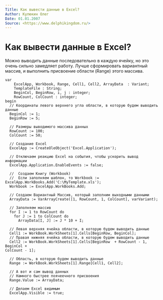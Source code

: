 ```yaml
---
Title: Как вывести данные в Excel?
Author: Кулюкин Олег
Date: 01.01.2007
Source: <https://www.delphikingdom.ru/>
---
```



Как вывести данные в Excel?
===========================

Можно выводить данные последовательно в каждую ячейку,
но это очень сильно замедляет работу.
Лучше сформировать вариантный массив,
и выполнить присвоение области (Range) этого массива.

    var
        ExcelApp, Workbook, Range, Cell1, Cell2, ArrayData  : Variant;
        TemplateFile : String;
        BeginCol, BeginRow, i, j : integer;
        RowCount, ColCount : integer;
    begin
      // Координаты левого верхнего угла области, в которую будем выводить данные
      BeginCol := 1;
      BeginRow := 5;
     
      // Размеры выводимого массива данных
      RowCount := 100;
      ColCount := 50;
     
      // Создание Excel
      ExcelApp := CreateOleObject('Excel.Application');
     
      // Отключаем реакцию Excel на события, чтобы ускорить вывод информации
      ExcelApp.Application.EnableEvents := false;
     
      //  Создаем Книгу (Workbook)
      //  Если заполняем шаблон, то Workbook := ExcelApp.WorkBooks.Add('C:\MyTemplate.xls');
      Workbook := ExcelApp.WorkBooks.Add;
     
      // Создаем Вариантный Массив, который заполним выходными данными
      ArrayData := VarArrayCreate([1, RowCount, 1, ColCount], varVariant);
     
      // Заполняем массив
      for I := 1 to RowCount do
        for J := 1 to ColCount do
          ArrayData[I, J] := J * 10 + I;
     
      // Левая верхняя ячейка области, в которую будем выводить данные
      Cell1 := WorkBook.WorkSheets[1].Cells[BeginRow, BeginCol];
      // Правая нижняя ячейка области, в которую будем выводить данные
      Cell2 := WorkBook.WorkSheets[1].Cells[BeginRow  + RowCount - 1, BeginCol +
    ColCount - 1];
     
      // Область, в которую будем выводить данные
      Range := WorkBook.WorkSheets[1].Range[Cell1, Cell2];
     
      // А вот и сам вывод данных
      // Намного быстрее поячеечного присвоения
      Range.Value := ArrayData;
     
      // Делаем Excel видимым
      ExcelApp.Visible := true;

